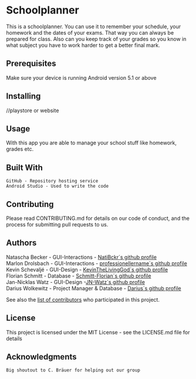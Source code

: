 # Schoolplanner

This is a schoolplanner. You can use it to remember your schedule, your homework and the dates of your exams. That way you can always be prepared for class. Also can you keep track of your grades so you know in what subject you have to work harder to get a better final mark.

## Prerequisites

Make sure your device is running Android version 5.1 or above

## Installing

//playstore or website

## Usage

With this app you are able to manage your school stuff like homework, grades etc.

## Built With

    GitHub - Repository hosting service
    Android Studio - Used to write the code

## Contributing

Please read CONTRIBUTING.md for details on our code of conduct, and the process for submitting pull requests to us.

## Authors

Natascha Becker - GUI-Interactions - [NatiBckr´s github profile](https://github.com/NatiBckr)  
Marlon Drolsbach - GUI-Interactions - [professionellername´s github profile](https://github.com/professionellername)  
Kevin Schevaljé - GUI-Design - [KevinTheLivingGod´s github profile](https://github.com/KevinTheLivingGod)  
Florian Schmitt - Database - [Schmitt-Florian´s github profile](https://github.com/Schmitt-Florian)  
Jan-Nicklas Watz - GUI-Design -[JN-Watz´s github profile](https://github.com/JN-Watz)  
Darius Wolkewitz - Project Manager & Database - [Darius´s github profile](https://github.com/DWolkewitz)  

See also the [list of contributors](https://github.com/Schmitt-Florian/SchoolPlanner/graphs/contributors) who participated in this project.

## License

This project is licensed under the MIT License - see the LICENSE.md file for details
## Acknowledgments

    Big shoutout to C. Bräuer for helping out our group
